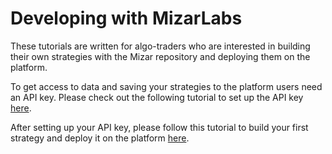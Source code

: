 # Developing with MizarLabs

These tutorials are written for algo-traders who are interested in building their own strategies with the Mizar repository and deploying them on the platform.

To get access to data and saving your strategies to the platform users need an API key. Please check out the following tutorial to set up the API key [here](https://app.gitbook.com/@mizarai/s/mizar/~/drafts/-MZDNh95LMo_Ojh0wUgM/introduction/tutorial/mizar-labs-tutorial/how-to-create-api-key).

After setting up your API key, please follow this tutorial to build your first strategy and deploy it on the platform [here](https://app.gitbook.com/@mizarai/s/mizar/~/drafts/-MZDNh95LMo_Ojh0wUgM/introduction/tutorial/mizar-labs-tutorial/creating-a-trading-strategy).

